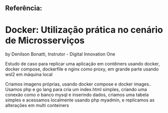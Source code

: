 ## Referência:
# Docker: Utilização prática no cenário de Microsserviços
by Denilson Bonatti, Instrutor - Digital Innovation One

Estudo de caso para replicar uma  aplicação em contêiners usando docker, docker compose, dockerfile e nginx como proxy, em grande parte usando wsl2 em máquina local

Criamos imagens próprias, usando docker compose e docker images.. Usamos php e go lang para cria um index.html simples, criando uma conexão como o banco mysql e inserindo dados, criamos uma tabela simples e acessamos localmente usando php myadmin, e replicamos as alterações em multi conteiners